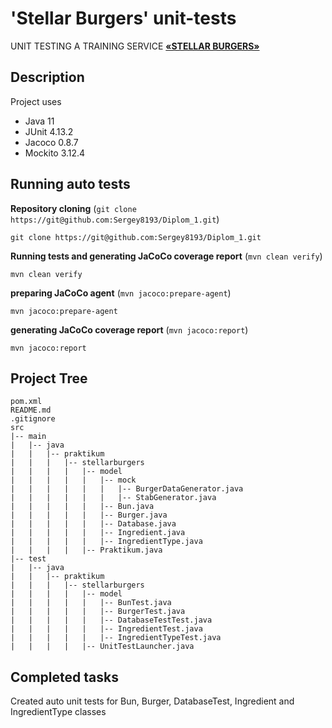 # 'Stellar Burgers' unit-tests

UNIT TESTING A TRAINING SERVICE
[**«STELLAR BURGERS»**](https://stellarburgers.nomoreparties.site)


## Description

Project uses
- Java 11
- JUnit 4.13.2
- Jacoco 0.8.7
- Mockito 3.12.4


## Running auto tests

**Repository cloning** (```git clone https://git@github.com:Sergey8193/Diplom_1.git```)
 ```
git clone https://git@github.com:Sergey8193/Diplom_1.git
```

**Running tests and generating JaCoCo coverage report** (```mvn clean verify```)
```   
mvn clean verify
```

**preparing JaCoCo agent** (```mvn jacoco:prepare-agent```)
``` 
mvn jacoco:prepare-agent
```

**generating JaCoCo coverage report** (```mvn jacoco:report```)
``` 
mvn jacoco:report
```


## Project Tree

```
pom.xml
README.md
.gitignore
src
|-- main
|   |-- java
|   |   |-- praktikum
|   |   |   |-- stellarburgers
|   |   |   |   |-- model
|   |   |   |   |   |-- mock
|   |   |   |   |   |   |-- BurgerDataGenerator.java
|   |   |   |   |   |   |-- StabGenerator.java
|   |   |   |   |   |-- Bun.java
|   |   |   |   |   |-- Burger.java
|   |   |   |   |   |-- Database.java
|   |   |   |   |   |-- Ingredient.java
|   |   |   |   |   |-- IngredientType.java
|   |   |   |   |-- Praktikum.java
|-- test
|   |-- java
|   |   |-- praktikum
|   |   |   |-- stellarburgers
|   |   |   |   |-- model 
|   |   |   |   |   |-- BunTest.java
|   |   |   |   |   |-- BurgerTest.java
|   |   |   |   |   |-- DatabaseTestTest.java
|   |   |   |   |   |-- IngredientTest.java
|   |   |   |   |   |-- IngredientTypeTest.java
|   |   |   |   |-- UnitTestLauncher.java
```


## Completed tasks

Created auto unit tests for Bun, Burger, DatabaseTest, Ingredient and IngredientType classes
